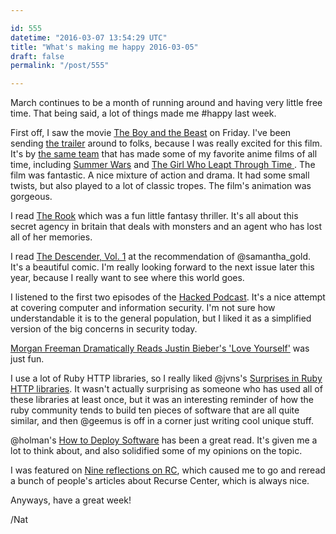 ```yaml
---

id: 555
datetime: "2016-03-07 13:54:29 UTC"
title: "What's making me happy 2016-03-05"
draft: false
permalink: "/post/555"

---
```


March continues to be a month of running around and having very little free time. That being said, a lot of things made me #happy last week.

First off, I saw the movie [The Boy and the Beast](https://en.wikipedia.org/wiki/The_Boy_and_the_Beast) on Friday. I've been sending [the trailer](https://www.youtube.com/watch?v=dlL7c8sQjko) around to folks, because I was really excited for this film. It's by [the same team](https://en.wikipedia.org/wiki/Mamoru_Hosoda) that has made some of my favorite anime films of all time, including [Summer Wars](https://en.wikipedia.org/wiki/Summer_Wars) and [The Girl Who Leapt Through Time
](https://en.wikipedia.org/wiki/The_Girl_Who_Leapt_Through_Time_(2006_film)). The film was fantastic. A nice mixture of action and drama. It had some small twists, but also played to a lot of classic tropes. The film's animation was gorgeous.

I read [The Rook](https://www.goodreads.com/book/show/12988330-the-rook) which was a fun little fantasy thriller. It's all about this secret agency in britain that deals with monsters and an agent who has lost all of her memories.

I read [The Descender, Vol. 1](https://www.goodreads.com/book/show/25546167-descender-vol-1) at the recommendation of @samantha_gold. It's a beautiful comic. I'm really looking forward to the next issue later this year, because I really want to see where this world goes.

I listened to the first two episodes of the [Hacked Podcast](http://www.hackedpodcast.com/). It's a nice attempt at covering computer and information security. I'm not sure how understandable it is to the general population, but I liked it as a simplified version of the big concerns in security today.

[Morgan Freeman Dramatically Reads Justin Bieber's 'Love Yourself'](https://www.youtube.com/watch?v=NRKZh-2j4PY&feature=youtu.be) was just fun.

I use a lot of Ruby HTTP libraries, so I really liked @jvns's [Surprises in Ruby HTTP libraries](https://jvns.ca/blog/2016/03/04/whats-up-with-ruby-http-libraries/). It wasn't actually surprising as someone who has used all of these libraries at least once, but it was an interesting reminder of how the ruby community tends to build ten pieces of software that are all quite similar, and then @geemus is off in a corner just writing cool unique stuff.

@holman's [How to Deploy Software](https://zachholman.com/posts/deploying-software) has been a great read. It's given me a lot to think about, and also solidified some of my opinions on the topic.

I was featured on [Nine reflections on RC](https://www.recurse.com/blog/102-nine-reflections-on-rc), which caused me to go and reread a bunch of people's articles about Recurse Center, which is always nice.

Anyways, have a great week!

/Nat

